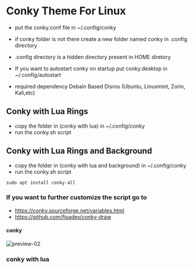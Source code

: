 # Conky Theme For Linux

* put the conky.conf file in ~/.config/conky

* if conky folder is not there create a new folder named conky in .config directory

* .config directory is a hidden directory present in HOME diretory

* If you want to autostart conky on startup put conky.desktop in ~/.config/autostart

* required dependency Debain Based Disros (Ubuntu, Linuxmint, Zorin, Kali,etc)

## Conky with Lua Rings

- copy the folder in (conky with lua) in ~/.config/conky
- run the conky.sh script

## Conky with Lua Rings and Background

- copy the folder in (conky with lua and background) in ~/.config/conky
- run the conky.sh script

```
sudo apt install conky-all
```

### If you want to further customize the script go to

* https://conky.sourceforge.net/variables.html
* https://github.com/fisadev/conky-draw

#### conky

![preview-02](https://user-images.githubusercontent.com/76923011/194838536-06e0c5cb-d156-4338-923a-7e32e05bb5c4.png)

### conky with lua

![]()
